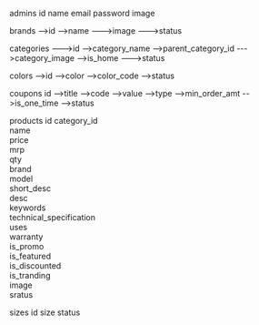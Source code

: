 admins
id
name
email
password
image

brands
-->id
-->name
--->image
--->status

categories
--->id
-->category_name
-->parent_category_id
--->category_image
-->is_home
--->status


colors
-->id
-->color
-->color_code
-->status

coupons
id
-->title
-->code
-->value
-->type
-->min_order_amt
-->is_one_time
-->status



products
id
    category_id        
    name        
    price      
    mrp      
    qty      
    brand        
    model        
    short_desc        
    desc        
    keywords        
    technical_specification        
    uses        
    warranty        
    is_promo        
    is_featured        
    is_discounted        
    is_tranding        
    image     
  sratus


sizes
id
size
status
  
